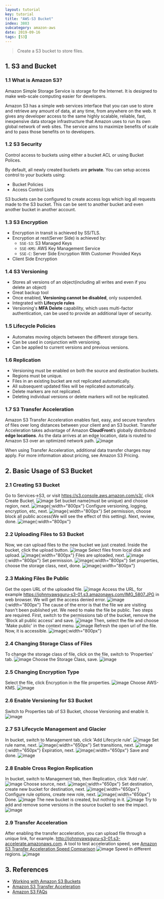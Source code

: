 ```yaml
---
layout: tutorial
key: tutorial
title: "AWS-S3 Bucket"
index: 3803
subcategory: amazon-aws
date: 2019-09-16
tags: [S3]
---
```


> Create a S3 bucket to store files.

## 1. S3 and Bucket
### 1.1 What is Amazon S3?
Amazon Simple Storage Service is storage for the Internet. It is designed to make web-scale computing easier for developers.

Amazon S3 has a simple web services interface that you can use to store and retrieve any amount of data, at any time, from anywhere on the web. It gives any developer access to the same highly scalable, reliable, fast, inexpensive data storage infrastructure that Amazon uses to run its own global network of web sites. The service aims to maximize benefits of scale and to pass those benefits on to developers.
### 1.2 S3 Security
Control access to buckets using either a bucket ACL or using Bucket Polices.

By default, all newly created buckets are **private**. You can setup access control to your buckets using:
* Bucket Policies
* Access Control Lists

S3 buckets can be configured to create access logs which log all requests made to the S3 bucket. This can be sent to another bucket and even another bucket in another account.

### 1.3 S3 Encryption
* Encryption in transit is achieved by SS/TLS.
* Encryption at rest(Server Side) is achieved by:
  - `SSE-S3`: S3 Managed Keys
  - `SSE-KMS`: AWS Key Management Service
  - `SSE-C`: Server Side Encryption With Customer Provided Keys
* Client Side Encryption

### 1.4 S3 Versioning
* Stores all versions of an object(including all writes and even if you delete an object)
* Great backup tool
* Once enabled, **Versioning cannot be disabled**, only suspended.
* Integrated with **Lifecycle rules**
* Versioning's **MFA Delete** capability, which uses multi-factor authentication, can be used to provide an additional layer of security.

### 1.5 Lifecycle Policies
* Automates moving objects between the different storage tiers.
* Can be used in conjunction with versioning.
* Can be applied to current versions and previous versions.

### 1.6 Replication
* Versioning must be enabled on both the source and destination buckets.
* Regions must be unique.
* Files in an existing bucket are not replicated automatically.
* All subsequent updated files will be replicated automatically.
* Delete markers are not replicated.
* Deleting individual versions or delete markers will not be replicated.

### 1.7 S3 Transfer Acceleration
Amazon S3 Transfer Acceleration enables fast, easy, and secure transfers of files over long distances between your client and an S3 bucket. Transfer Acceleration takes advantage of Amazon **CloudFront**’s globally distributed **edge locations**. As the data arrives at an edge location, data is routed to Amazon S3 over an optimized network path.
![image](/assets/images/note/9551/3-16-s3-exam-tips-12.png)

When using Transfer Acceleration, additional data transfer charges may apply. For more information about pricing, see Amazon S3 Pricing.

## 2. Basic Usage of S3 Bucket
### 2.1 Creating S3 Bucket
Go to Services->S3, or visit https://s3.console.aws.amazon.com/s3/, click Create Bucket.
![image](/assets/images/cloud/3803/s3-home.png)
Set bucket name(must be unique) and choose region, next.
![image](/assets/images/note/9551/3-5-create-s3-bucket.png){:width="800px"}
Configure versioning, logging, encryption, etc, next.
![image](/assets/images/note/9551/3-5-create-s3-bucket-config.png){:width="800px"}
Set permission, choose block all public access(We will see the effect of this setting). Next, review, done.
![image](/assets/images/note/9551/3-5-create-s3-bucket-permission.png){:width="800px"}
### 2.2 Uploading Files to S3 Bucket
Now, we can upload files to the new bucket we just created. Inside the bucket, click the upload button.
![image](/assets/images/cloud/3803/s3-bucket.png)
Select files from local disk and upload.
![image](/assets/images/cloud/3803/s3-upload.png){:width="800px"}
Files are uploaded, next.
![image](/assets/images/note/9551/3-5-upload-file.png){:width="800px"}
Set permission.
![image](/assets/images/note/9551/3-5-upload-file-permission.png){:width="800px"}
Set properties, choose the storage class, next, done.
![image](/assets/images/note/9551/3-5-upload-file-properties.png){:width="800px"}
### 2.3 Making Files Be Public
Get the open URL of the uploaded file.
![image](/assets/images/note/9551/3-5-file-link.png)
Access the URL, for example https://johnnyawsguru-s3-01.s3.amazonaws.com/IMG_5807.JPG in web browser. We will get the access denied error.
![image](/assets/images/note/9551/3-5-file-access-denied.png){:width="800px"}
The cause of the error is that the file we are visiting hasn't been published yet. We need to make the file be public. Two steps are required. First, switch to the permissions tab of the bucket, remove the 'Block all public access' and save.
![image](/assets/images/note/9551/3-5-public-bucket.png)
Then, select the file and choose 'Make public' in the context menu.
![image](/assets/images/note/9551/3-5-public-file.png)
Refresh the open url of the file. Now, it is accessible.
![image](/assets/images/note/9551/3-5-public-file-success.png){:width="800px"}
### 2.4 Changing Storage Class of Files
To change the storage class of file, click on the file, switch to 'Properties' tab.
![image](/assets/images/note/9551/3-5-change-storage-class.png)
Choose the Storage Class, save.
![image](/assets/images/cloud/3803/s3-file-storage-class.png)
### 2.5 Changing Encryption Type
Select the file, click Encryption in the file properties.
![image](/assets/images/note/9551/3-6-change-encryption-type.png)
Choose AWS-KMS.
![image](/assets/images/note/9551/3-6-change-encryption-type2.png)
### 2.6 Enable Versioning for S3 Bucket
Switch to Properties tab of S3 Bucket, choose Versioning and enable it.
![image](/assets/images/cloud/3803/s3-versioning.png)
### 2.7 S3 Lifecycle Management and Glacier
In bucket, switch to Management tab, click 'Add Lifecycle rule'.
![image](/assets/images/cloud/3803/s3-lifecycle-management.png)
Set rule name, next.
![image](/assets/images/note/9551/3-8-create-lifecycle-rule-1.png){:width="650px"}
Set transitions, next.
![image](/assets/images/note/9551/3-8-create-lifecycle-rule-transitions.png){:width="650px"}
Expiration, next.
![image](/assets/images/note/9551/3-8-create-lifecycle-rule-expiration.png){:width="650px"}
Save and done.
![image](/assets/images/note/9551/3-8-create-lifecycle-rule-done.png)
### 2.8 Enable Cross Region Replication
In bucket, switch to Management tab, then Replication, click 'Add rule'.
![image](/assets/images/cloud/3803/s3-replication.png)
Choose source, next.
![image](/assets/images/note/9551/3-9-create-replication-rule-source.png){:width="650px"}
Set destination, create new bucket for destination, next.
![image](/assets/images/note/9551/3-9-create-replication-rule-destination.png){:width="650px"}
Configure rule options, create new role, next.
![image](/assets/images/note/9551/3-9-create-replication-rule-role.png){:width="650px"}
Done.
![image](/assets/images/note/9551/3-9-create-replication-rule-done.png)
The new bucket is created, but nothing in it.
![image](/assets/images/note/9551/3-9-new-replication-bucket.png)
Try to add and remove some versions in the source bucket to see the impact.
![image](/assets/images/note/9551/3-9-new-replication-bucket-replicated.png)
### 2.9 Transfer Acceleration
After enabling the transfer acceleration, you can upload file through a unique link, for example.
http://johnnyawsguru-s3-01.s3-accelerate.amazonaws.com. A tool to test acceleration speed, see [Amazon S3 Transfer Acceleration Speed Comparison](https://s3-accelerate-speedtest.s3-accelerate.amazonaws.com/en/accelerate-speed-comparsion.html)
![image](/assets/images/note/9551/3-10-transfer-acceleration-speed-comparison.png)
Speed in different regions.
![image](/assets/images/note/9551/3-10-transfer-acceleration-speed-comparison2.png)

## 3. References
* [Working with Amazon S3 Buckets](https://docs.aws.amazon.com/AmazonS3/latest/dev/UsingBucket.html)
* [Amazon S3 Transfer Acceleration](https://docs.aws.amazon.com/AmazonS3/latest/dev/transfer-acceleration.html)
* [Amazon S3 FAQs](https://aws.amazon.com/s3/faqs/)
